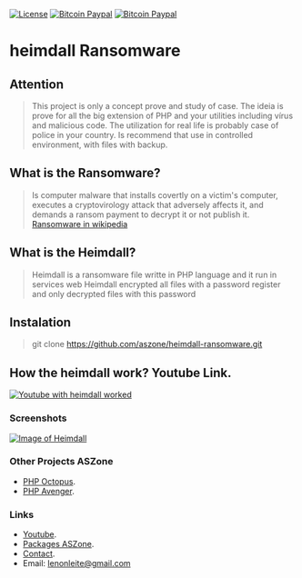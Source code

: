 <!-- BADGES -->
[![License](http://img.shields.io/:license-mit-blue.svg?style=flat-square)](http://badges.mit-license.org) [![Bitcoin Paypal](https://img.shields.io/badge/paypal-donate-yellow.svg)](http://lenonleite.com.br/en/blog/2016/10/26/doacao/) [![Bitcoin Paypal](https://img.shields.io/badge/bitcoin-donate-yellow.svg)](http://lenonleite.com.br/en/blog/2016/10/26/doacao/)

<!-- /BADGES -->

# heimdall Ransomware

## Attention
> This project is only a concept prove and study of case. The ideia is prove for all the big extension of PHP and your utilities including vírus and malicious code.
> The utilization for real life is probably case of police in your country.
> Is recommend that use in controlled environment, with files with backup.

## What is the Ransomware?
> Is computer malware that installs covertly on a victim's computer, executes a cryptovirology attack that adversely affects it, and demands a ransom payment to decrypt it or not publish it.
[Ransomware in wikipedia](https://pt.wikipedia.org/wiki/Ransomware)

## What is the Heimdall?
> Heimdall is a ransomware file writte in PHP language and it run in services web
> Heimdall encrypted all files with a password register and only decrypted files with this password

## Instalation
> git clone https://github.com/aszone/heimdall-ransomware.git

## How the heimdall work? Youtube Link.
[![Youtube with heimdall worked](https://img.youtube.com/vi/AQNPDyiW1dc/3.jpg)](https://www.youtube.com/watch?v=AQNPDyiW1dc)

### Screenshots
[![Image of Heimdall](http://lenonleite.com.br/wp-content/uploads/2016/10/Screenshot-from-2016-10-26-01-56-41.png)](http://lenonleite.com.br/wp-content/uploads/2016/10/Screenshot-from-2016-10-26-01-56-41.png)

### Other Projects ASZone
* [PHP Octopus](https:https://github.com/aszone/octopus).
* [PHP Avenger](https://github.com/aszone/avenger-sh).

### Links
* [Youtube](https://www.youtube.com/channel/UC5PdsdgEVQrfkQPLbPHPD7w).
* [Packages ASZone](https://github.com/aszone/).
* [Contact](http://lenonleite.com.br/en/contato/).
* Email: lenonleite@gmail.com
